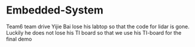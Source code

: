 # Embedded-System
Team6 team drive
Yijie Bai lose his labtop so that the code for lidar is gone.
Luckily he does not lose his TI board so that we use his TI-board for the final demo

